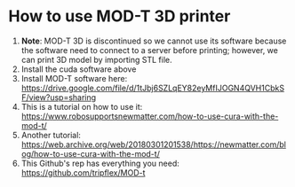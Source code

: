 # How to use MOD-T 3D printer  
1. **Note**: MOD-T 3D is discontinued so we cannot use its software because the software need to connect to a server before printing; however, we can print 3D model by importing STL file.  
1. Install the cuda software above
2. Install MOD-T software here: https://drive.google.com/file/d/1tJbj6SZLqEY82eyMfIJOGN4QVH1CbkSF/view?usp=sharing
3. This is a tutorial on how to use it: https://www.robosupportsnewmatter.com/how-to-use-cura-with-the-mod-t/
4. Another tutorial: https://web.archive.org/web/20180301201538/https://newmatter.com/blog/how-to-use-cura-with-the-mod-t/
5. This Github's rep has everything you need: https://github.com/tripflex/MOD-t

